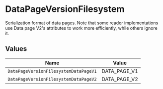 # DataPageVersionFilesystem

Serialization format of data pages. Note that some reader implementations use Data page V2's attributes to work more efficiently, while others ignore it.


## Values

| Name                                  | Value                                 |
| ------------------------------------- | ------------------------------------- |
| `DataPageVersionFilesystemDataPageV1` | DATA_PAGE_V1                          |
| `DataPageVersionFilesystemDataPageV2` | DATA_PAGE_V2                          |